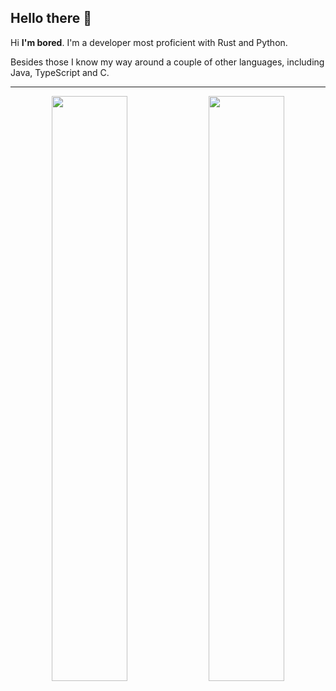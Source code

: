 ## Hello there 👋

Hi **I'm bored**.
I'm a developer most proficient with Rust and Python.

Besides those I know my way around a couple of other languages, including Java, TypeScript and C.

---

<div align="center">
  <img width="49%" src="https://github-readme-stats.vercel.app/api?username=tooboredtocode&title_color=dc420b&text_color=8ae9ff&bg_color=20,00101f,000e2f&hide_border=true&custom_title=Some%20cool%20Stats:" />
  <img width="49%" src="https://github-readme-stats.vercel.app/api/top-langs?username=tooboredtocode&layout=compact&title_color=dc420b&text_color=8ae9ff&bg_color=20,000e2f,000b3e&hide_border=true&custom_title=Languages%20I%20use%20most%20often:&langs_count=8" />
</div>
